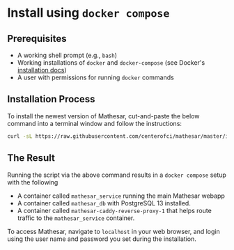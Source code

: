 # Install using `docker compose`

## Prerequisites

- A working shell prompt (e.g., `bash`)
- Working installations of `docker` and `docker-compose` (see Docker's [installation docs](https://docs.docker.com/engine/install/))
- A user with permissions for running `docker` commands

## Installation Process

To install the newest version of Mathesar, cut-and-paste the below command into a terminal window and follow the instructions:
```sh
curl -sL https://raw.githubusercontent.com/centerofci/mathesar/master/install.sh | bash
```

## The Result

Running the script via the above command results in a `docker compose` setup with the following
- A container called `mathesar_service` running the main Mathesar webapp
- A container called `mathesar_db` with PostgreSQL 13 installed.
- A container called `mathesar-caddy-reverse-proxy-1` that helps route traffic to the `mathesar_service` container.

To access Mathesar, navigate to `localhost` in your web browser, and login using the user name and password you set during the installation.
